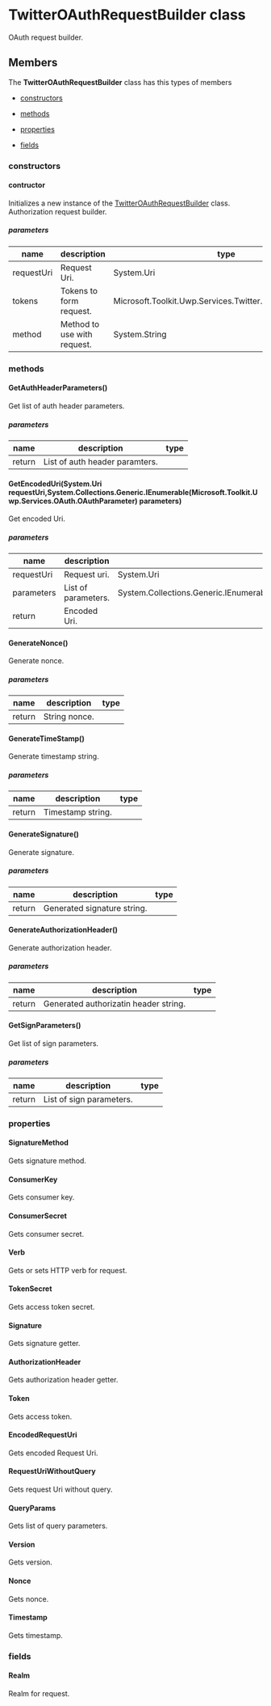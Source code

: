 
# TwitterOAuthRequestBuilder class

OAuth request builder.

## Members

The **TwitterOAuthRequestBuilder** class has this types of members

* [constructors](#constructors)

* [methods](#methods)

* [properties](#properties)

* [fields](#fields)

### constructors

#### contructor

Initializes a new instance of the [TwitterOAuthRequestBuilder](Microsoft_Toolkit_Uwp_Services_Twitter_TwitterOAuthRequestBuilder.md) class.            Authorization request builder.

##### parameters



| name | description | type || --- | --- | --- || requestUri | Request Uri. | System.Uri || tokens | Tokens to form request. | Microsoft.Toolkit.Uwp.Services.Twitter.TwitterOAuthTokens || method | Method to use with request. | System.String |
### methods

#### GetAuthHeaderParameters()

Get list of auth header parameters.

##### parameters



| name | description | type || --- | --- | --- || return |List of auth header paramters. |
#### GetEncodedUri(System.Uri requestUri,System.Collections.Generic.IEnumerable(Microsoft.Toolkit.Uwp.Services.OAuth.OAuthParameter) parameters)

Get encoded Uri.

##### parameters



| name | description | type || --- | --- | --- || requestUri | Request uri. | System.Uri || parameters | List of parameters. | System.Collections.Generic.IEnumerable(Microsoft.Toolkit.Uwp.Services.OAuth.OAuthParameter) || return |Encoded Uri. |
#### GenerateNonce()

Generate nonce.

##### parameters



| name | description | type || --- | --- | --- || return |String nonce. |
#### GenerateTimeStamp()

Generate timestamp string.

##### parameters



| name | description | type || --- | --- | --- || return |Timestamp string. |
#### GenerateSignature()

Generate signature.

##### parameters



| name | description | type || --- | --- | --- || return |Generated signature string. |
#### GenerateAuthorizationHeader()

Generate authorization header.

##### parameters



| name | description | type || --- | --- | --- || return |Generated authorizatin header string. |
#### GetSignParameters()

Get list of sign parameters.

##### parameters



| name | description | type || --- | --- | --- || return |List of sign parameters. |
### properties

#### SignatureMethod

Gets signature method.

#### ConsumerKey

Gets consumer key.

#### ConsumerSecret

Gets consumer secret.

#### Verb

Gets or sets HTTP verb for request.

#### TokenSecret

Gets access token secret.

#### Signature

Gets signature getter.

#### AuthorizationHeader

Gets authorization header getter.

#### Token

Gets access token.

#### EncodedRequestUri

Gets encoded Request Uri.

#### RequestUriWithoutQuery

Gets request Uri without query.

#### QueryParams

Gets list of query parameters.

#### Version

Gets version.

#### Nonce

Gets nonce.

#### Timestamp

Gets timestamp.

### fields

#### Realm

Realm for request.

